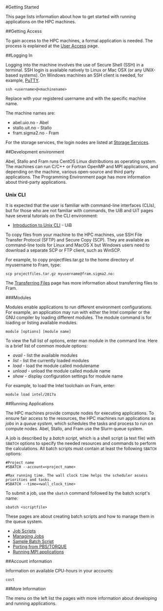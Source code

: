 #Getting Started

This page lists information about how to get started with running applications
on the HPC machines.

##Getting Access

To gain access to the HPC machines, a formal application is needed. The process
is explained at the [User Access](https://www.sigma2.no/node/36) page.

##Logging In

Logging into the machine involves the use of Secure Shell (SSH) in a terminal.
SSH login is available natively to Linux or Mac OSX (or any UNIX-based systems).
On Windows machines an SSH client is needed, for example, [PuTTY](http://putty.org).

    ssh <username>@<machinename>

Replace _<username>_ with your registered username and _<machinename>_ with the specific machine name.

The machine names are:

* abel.uio.no   - Abel
* stallo.uit.no - Stallo
* fram.sigma2.no - Fram

For the storage services, the login nodes are listed at [Storage Services](../storage/storageservices.md).

##Development environment

Abel, Stallo and Fram runs CentOS Linux distributions as operating system. The machines can run C/C++ or Fortran OpenMP and MPI applications, and depending on the machine, various open-source and third party applications. The Programming Environment page has more information about third-party applications.

### Unix CLI

It is expected that the user is familiar with command-line interfaces (CLIs), but for those who are not familiar with commands, the UiB and UiT pages have several tutorials on the CLI environment:

* [Introduction to Unix CLI](https://docs.hpc.uib.no/wiki/Introduction_to_Unix_CLI) - UiB

To copy files from your machine to the HPC machines, use SSH File Transfer Protocol (SFTP) and Secure Copy (SCP). They are available as command-line tools for Linux and MacOS X but Windows users need to download a separate SCP or FTP client, such as WinSCP.

For example, to copy projectfiles.tar.gz to the home directory of myusername to Fram, type:

    scp projectfiles.tar.gz myusername@fram.sigma2.no:

The [Transferring Files](../storage/file-transfering.md) page has more information about transferring files to Fram.

###Modules

Modules enable applications to run different environment configurations. For example, an application may run with either the Intel compiler or the GNU compiler by loading different modules. The module command is for loading or listing available modules.

    module [options] [module name]

To view the full list of options, enter man module in the command line. Here is a brief list of common module options:

* _avail_ - list the available modules
* _list_ - list the currently loaded modules
* _load  <module name>_ - load the module called modulename
* _unload  <module name>_ - unload the module called module name
* _show <module name>_  - display configuration settings for module name

For example, to load the Intel toolchain on Fram, enter:

    module load intel/2017a


##Running Applications

The HPC machines provide compute nodes for executing applications. To ensure
fair access to the resources, the HPC machines run applications as _jobs_ in a
_queue system_, which schedules the tasks and process to run on compute
nodes. Abel, Stallo, and Fram use the Slurm queue system.

A job is described by a _batch script_, which is a shell script (a text file)
with `SBATCH` options to specify the needed resources and commands to perform
the calculations.  All batch scripts must contain at least the following
`SBATCH` options:

    #Project name
    #SBATCH --account=<project_name>

    #Max running time. The wall clock time helps the scheduler assess priorities and tasks.
    #SBATCH --time=<wall_clock_time>

To submit a job, use the `sbatch` command followed by the batch script's name:

    sbatch <scriptfile>

These pages are about creating batch scripts and how to manage them in the queue system.
* [Job Scripts](../jobs/jobscripts.md)
* [Managing Jobs](../jobs/managing_jobs.md)
* [Sample Batch Script](../jobs/samplescript.md)
* [Porting from PBS/TORQUE](../jobs/porting.md)
* [Running MPI applications](../jobs/mpi_jobs.md)

##Account information

Information on available CPU-hours in your accounts:

    cost

##More Information

The menu on the left list the pages with more information about developing and running applications.
